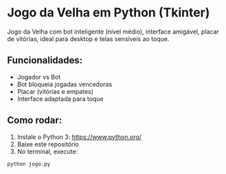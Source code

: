 # Jogo da Velha em Python (Tkinter)

Jogo da Velha com bot inteligente (nível médio), interface amigável, placar de vitórias, ideal para desktop e telas sensíveis ao toque.

## Funcionalidades:
- Jogador vs Bot
- Bot bloqueia jogadas vencedoras
- Placar (vitórias e empates)
- Interface adaptada para toque

## Como rodar:

1. Instale o Python 3: https://www.python.org/
2. Baixe este repositório
3. No terminal, execute:
```bash
python jogo.py
